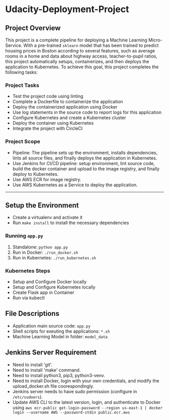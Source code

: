 
# Udacity-Deployment-Project

## Project Overview

This project is a complete pipeline for deploying a Machine Learning Micro-Service. With a pre-trained `sklearn` model that has been trained to predict housing prices in Boston according to several features, such as average rooms in a home and data about highway access, teacher-to-pupil ratios, this project automatically setups, containerizes, and then deploys the application to Kubernetes. To achieve this goal, this project completes the following tasks:

### Project Tasks

* Test the project code using linting
* Complete a Dockerfile to containerize the application
* Deploy the containerized application using Docker
* Use log statements in the source code to report logs for this application
* Configure Kubernetes and create a Kubernetes cluster
* Deploy the container using Kubernetes
* Integrate the project with CircleCI

### Project Scope

* Pipeline: The pipeline sets up the environment, installs dependencies, lints all source files, and finally deploys the application in Kubernetes.
* Use Jenkins for CI/CD pipeline: setup environment, lint source code, build the docker container and upload to the image registry, and finally deploy to Kubernetes.
* Use AWS ECR for image registry.
* Use AWS Kubernetes as a Service to deploy the application.

---

## Setup the Environment

* Create a virtualenv and activate it
* Run `make install` to install the necessary dependencies

### Running `app.py`

1. Standalone:  `python app.py`
2. Run in Docker:  `./run_docker.sh`
3. Run in Kubernetes:  `./run_kubernetes.sh`

### Kubernetes Steps

* Setup and Configure Docker locally
* Setup and Configure Kubernetes locally
* Create Flask app in Container
* Run via kubectl


## File Descriptions

* Application main source code: `app.py`
* Shell scripts for exeuting the applications: `*.sh`
* Machine Learning Model in folder: `model_data`

## Jenkins Server Requirement

* Need to install 'git'.
* Need to install 'make' command.
* Need to install python3, pip3, python3-venv.
* Need to install Docker, login with your own credentials, and modify the upload_docker.sh file coorespondingly.
* Jenkins server needs to have sudo permission (configure in `/etc/sudoers`).
* Update AWS CLI to the latest version, login, and authenticate to Docker using `aws ecr-public get-login-password --region us-east-1 | docker login --username AWS --password-stdin public.ecr.aws`

